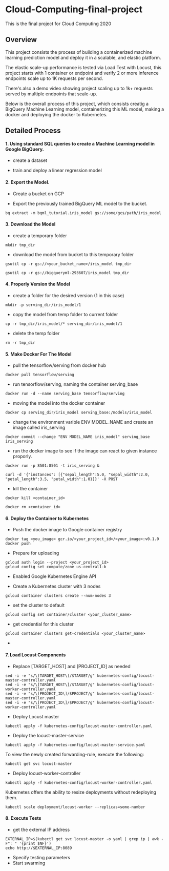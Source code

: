 # Cloud-Computing-final-project
This is the final project for Cloud Computing 2020
## Overview
This project consists the process of building a containerized machine learning prediction model and deploy it in a scalable, and elastic platform.

The elastic scale-up performance is tested via Load Test with Locust, this project starts with 1 container or endpoint and verify 2 or more inference endpoints scale
up to 1K requests per second.

There's also a demo video showing project scaling up to 1k+ requests served by multiple endpoints that scale-up. 

Below is the overall process of this project, which consists creatig a BigQuery Machine Learning model, containerizing this ML model, making a docker and deploying the docker to Kubernetes. 


## Detailed Process

#### 1. Using standard SQL queries to create a Machine Learning model in Google BigQuery. 

- create a dataset 

- train and deploy a linear regression model
  
  
  
#### 2. Export the Model.

- Create a bucket on GCP

- Export the previously trained BigQuery ML model to the bucket. 
```
bq extract -m bqml_tutorial.iris_model gs://some/gcs/path/iris_model
```



#### 3. Download the Model

- create a temporary folder
```
mkdir tmp_dir
```

- download the model from bucket to this temporary folder
```
gsutil cp -r gs://<your_bucket_name>/iris_model tmp_dir

gsutil cp -r gs://bigqueryml-293607/iris_model tmp_dir
```



#### 4. Properly Version the Model

- create a folder for the desired version (1 in this case)
```
mkdir -p serving_dir/iris_model/1
```

- copy the model from temp folder to current folder 
```
cp -r tmp_dir/iris_model/* serving_dir/iris_model/1
```

- delete the temp folder
```
rm -r tmp_dir
```
  
#### 5. Make Docker For The Model

- pull the tensorflow/serving from docker hub
```
docker pull tensorflow/serving
```

- run tensorflow/serving, naming the container serving_base
```
docker run -d --name serving_base tensorflow/serving
```

- moving the model into the docker container
```
docker cp serving_dir/iris_model serving_base:/models/iris_model
```
- change the environment varible ENV MODEL_NAME and create an image called iris_serving
```
docker commit --change "ENV MODEL_NAME iris_model" serving_base iris_serving
```
- run the docker image to see if the image can react to given instance proporly.
```
docker run -p 8501:8501 -t iris_serving &

curl -d '{"instances": [{"sepal_length":5.0, "sepal_width":2.0, "petal_length":3.5, "petal_width":1.0}]}' -X POST
```
- kill the container
```
docker kill <container_id>

docker rm <container_id>
```
  
  
  
#### 6. Deploy the Container to Kubernetes

  - Push the docker image to Google container registry 
  ```
  docker tag <you_image> gcr.io/<your_project_id>/<your_image>:v0.1.0
  docker push
  ```
  - Prepare for uploading 
  ```
  gcloud auth login --project <your_project_id>
  gcloud config set compute/zone us-central1-b
  ```
  
  - Enabled Google Kubernetes Engine API 
  
  - Create a Kubernetes cluster with 3 nodes
  ```
  gcloud container clusters create --num-nodes 3
  ```
  
  - set the cluster to default
  ```
  gcloud config set container/cluster <your_cluster_name>
  ```
  - get credential for this cluster
  ```
  gcloud container clusters get-credentials <your_cluster_name>
  ```
  - 
  
#### 7. Load Locust Components

  - Replace [TARGET_HOST] and [PROJECT_ID] as needed
  ```
  sed -i -e "s/\[TARGET_HOST\]/$TARGET/g" kubernetes-config/locust-master-controller.yaml
  sed -i -e "s/\[TARGET_HOST\]/$TARGET/g" kubernetes-config/locust-worker-controller.yaml
  sed -i -e "s/\[PROJECT_ID\]/$PROJECT/g" kubernetes-config/locust-master-controller.yaml
  sed -i -e "s/\[PROJECT_ID\]/$PROJECT/g" kubernetes-config/locust-worker-controller.yaml
  ```
  
  - Deploy Locust master
  ```
  kubectl apply -f kubernetes-config/locust-master-controller.yaml
  ```
  - Deploy the locust-master-service
  ```
  kubectl apply -f kubernetes-config/locust-master-service.yaml
  ```
  To view the newly created forwarding-rule, execute the following:
  ```
  kubectl get svc locust-master
  ```
  
  - Deploy locust-worker-controller
  ```
  kubectl apply -f kubernetes-config/locust-worker-controller.yaml
  ```
  Kubernetes offers the ability to resize deployments without redeploying them.
  
  ```
  kubectl scale deployment/locust-worker --replicas=some-number
  ```
#### 8. Execute Tests
  
  - get the external IP address
  ```
  EXTERNAL_IP=$(kubectl get svc locust-master -o yaml | grep ip | awk -F": " '{print $NF}')
  echo http://$EXTERNAL_IP:8089
  ```
  
  - Specify testing parameters
  - Start swarming
  
  
